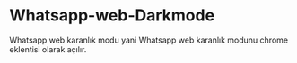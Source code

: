 # Whatsapp-web-Darkmode
Whatsapp web karanlık modu yani Whatsapp web karanlık modunu chrome eklentisi olarak açılır.
